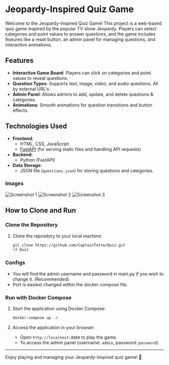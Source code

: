 # Jeopardy-Inspired Quiz Game

Welcome to the Jeopardy-Inspired Quiz Game! This project is a web-based quiz game inspired by the popular TV show Jeopardy. Players can select categories and point values to answer questions, and the game includes features like a reset button, an admin panel for managing questions, and interactive animations.

## Features

- **Interactive Game Board**: Players can click on categories and point values to reveal questions.
- **Question Types**: Supports text, image, video, and audio questions. All by external URL's.
- **Admin Panel**: Allows admins to add, update, and delete questions & categories.
- **Animations**: Smooth animations for question transitions and button effects.

## Technologies Used

- **Frontend**:
  - HTML, CSS, JavaScript
  - [FastAPI](https://fastapi.tiangolo.com/) (for serving static files and handling API requests)
- **Backend**:
  - Python (FastAPI)
- **Data Storage**:
  - JSON file (`questions.json`) for storing questions and categories.

### Images

![Screenshot 1](https://i.postimg.cc/dLhz207T/SCR-20250227-lvdo.png)
![Screenshot 2](https://i.postimg.cc/rDW3HYNV/SCR-20250227-lvgp.png)
![Screenshot 3](https://i.postimg.cc/XpttQ0F1/SCR-20250227-lwlm.png)

## How to Clone and Run

### Clone the Repository

1. Clone the repository to your local machine:
   ```bash
   git clone https://github.com/CaptainTotte/Quiz.git
   cd Quiz
   ```

### Configs

- You will find the admin username and password in main.py if you wish to change it. (Recommended)
- Port is easiest changed within the docker compose file.

### Run with Docker Compose

1. Start the application using Docker Compose:
   ```bash
   docker-compose up -d
   ```   

3. Access the application in your browser:
   - Open `http://localhost:8000` to play the game.
   - To access the admin panel (username: `admin`, password: `password`).

---

Enjoy playing and managing your Jeopardy-inspired quiz game! 🎉
